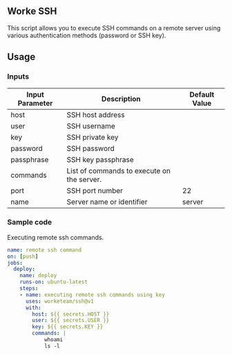 ## Worke SSH 

This script allows you to execute SSH commands on a remote server using various authentication methods (password or SSH key).

## Usage

### Inputs

| Input Parameter         | Description                                                     | Default Value |
|-------------------------|-----------------------------------------------------------------|---------------|
| host                    | SSH host address                                                |               |
| user                    | SSH username                                                    |               |
| key                     | SSH private key                                                 |               |
| password                | SSH password                                                    |               |
| passphrase              | SSH key passphrase                                              |               |
| commands                | List of commands to execute on the server.                      |               |
| port                    | SSH port number                                                 | 22            |
| name                    | Server name or identifier                                       | server        |

### Sample code
Executing remote ssh commands.

```yaml
name: remote ssh command
on: [push]
jobs:
  deploy:
    name: deploy
    runs-on: ubuntu-latest
    steps:
    - name: executing remote ssh commands using key
      uses: worketeam/ssh@v1
      with:
        host: ${{ secrets.HOST }}
        user: ${{ secrets.USER }}
        key: ${{ secrets.KEY }}
        commands: |
            whoami
            ls -l
```
